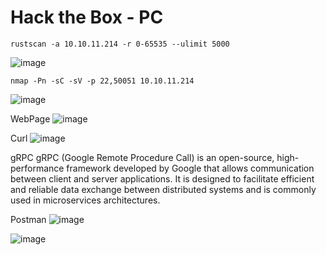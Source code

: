 # Hack the Box - PC

```
rustscan -a 10.10.11.214 -r 0-65535 --ulimit 5000
```
![image](https://github.com/karanshergill/Hack-the-Box/assets/83878909/9db8df51-2dbd-4807-93ad-da57db91d291)

```
nmap -Pn -sC -sV -p 22,50051 10.10.11.214
```
![image](https://github.com/karanshergill/Hack-the-Box/assets/83878909/790e7c17-bae4-4372-a3a5-51c8eb8956fc)

WebPage
![image](https://github.com/karanshergill/Hack-the-Box/assets/83878909/59a43614-2e78-4e96-b160-7bc19e4525e2)

Curl
![image](https://github.com/karanshergill/Hack-the-Box/assets/83878909/63dac2a5-b45c-4624-b8ac-7863be63ba2e)

gRPC
gRPC (Google Remote Procedure Call) is an open-source, high-performance framework developed by Google that allows communication between client and server applications. It is designed to facilitate efficient and reliable data exchange between distributed systems and is commonly used in microservices architectures.

Postman
![image](https://github.com/karanshergill/Hack-the-Box/assets/83878909/688aab5e-e579-4fbc-aa91-4fbb8772e4ea)

![image](https://github.com/karanshergill/Hack-the-Box/assets/83878909/08b10387-7228-4cbb-b1ea-439c98f455eb)
